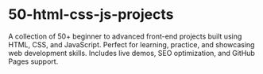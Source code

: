 # 50-html-css-js-projects
A collection of 50+ beginner to advanced front-end projects built using HTML, CSS, and JavaScript. Perfect for learning, practice, and showcasing web development skills. Includes live demos, SEO optimization, and GitHub Pages support.
